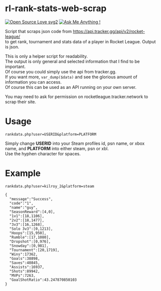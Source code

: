 # rl-rank-stats-web-scrap
[![Open Source Love svg2](https://badges.frapsoft.com/os/v2/open-source.svg?v=103)](https://github.com/kilroy-2/rl-rank-stats-web-scrap) [![Ask Me Anything !](https://img.shields.io/badge/WRITTEN%20IN-PHP-787CB5.svg)](https://github.com/kilroy-2/rl-rank-stats-web-scrap)  

Script that scraps json code from https://api.tracker.gg/api/v2/rocket-league/  
to get rank, tournament and stats data of a player in Rocket League. Output is json.

This is only a helper script for readability.  
The output is only general and selected information that I find to be important.  
Of course you could simply use the api from tracker.gg.   
If you want more, ```var_dump($data)``` and see the glorious amount of information you can access.  
Of course this can be used as an API running on your own server.

You may need to ask for permission on rocketleague.tracker.network to scrap their site.

# Usage
```rankdata.php?user=USERID&platform=PLATFORM```  

Simply change **USERID** into your Steam profiles id, psn name, or xbox name, and **PLATFORM** into either steam, psn or xbl.  
Use the hyphen character for spaces.  

# Example
`rankdata.php?user=kilroy_2&platform=steam`
```
{
  "message":"Success",
  "code":"1",
  "name":"guy",
  "SeasonReward":[4,0],
  "1v1":[18,1106],
  "2v2":[18,1477],
  "3v3":[16,1268],
  "Solo 3v3":[0,1213],
  "Hoops":[15,950],
  "Rumble":[17,1080],
  "Dropshot":[0,976],
  "Snowday":[0,981],
  "Tournament":[20,1719],
  "Wins":17362,
  "Goals":38898,
  "Saves":40845,
  "Assists":16937,
  "Shots":89942,
  "MVPs":7263,
  "GoalShotRatio":43.247870850103
}
``` 
